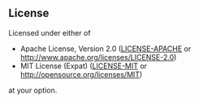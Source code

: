 ## License
Licensed under either of
 * Apache License, Version 2.0 ([LICENSE-APACHE](LICENSE-APACHE) or http://www.apache.org/licenses/LICENSE-2.0)
 * MIT License (Expat) ([LICENSE-MIT](LICENSE-MIT) or http://opensource.org/licenses/MIT)

at your option.
